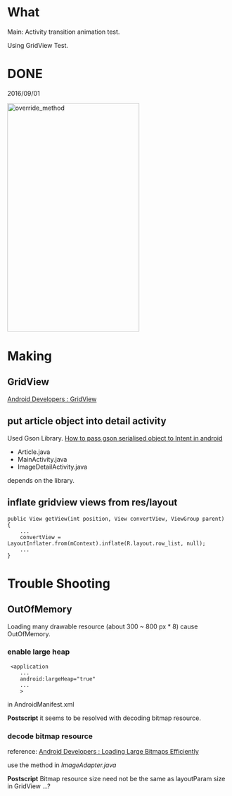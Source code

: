 # What
Main: Activity transition animation test.

Using GridView Test.

# DONE
2016/09/01

<img width="300" height="519" alt="override_method" src="./demos/activity_transition_test_alpha.gif">

# Making

## GridView
[Android Developers : GridView](https://developer.android.com/guide/topics/ui/layout/gridview.html)

## put article object into detail activity
Used Gson Library.
[How to pass gson serialised object to Intent in android](http://stackoverflow.com/questions/21761438/how-to-pass-gson-serialised-object-to-intent-in-android)

- Article.java
- MainActivity.java
- ImageDetailActivity.java 

depends on the library.

## inflate gridview views from res/layout

```
public View getView(int position, View convertView, ViewGroup parent) {
    ...
    convertView = LayoutInflater.from(mContext).inflate(R.layout.row_list, null);
    ...
}
```
# Trouble Shooting

## OutOfMemory
Loading many drawable resource (about 300 ~ 800 px * 8) cause OutOfMemory.

### enable large heap

```
 <application
    ...
    android:largeHeap="true"
    ...
    >
```

in AndroidManifest.xml

**Postscript**
it seems to be resolved with decoding bitmap resource. 

### decode bitmap resource

reference: [Android Developers : Loading Large Bitmaps Efficiently](https://developer.android.com/training/displaying-bitmaps/load-bitmap.html)

use the method in *ImageAdapter.java* 

**Postscript**
Bitmap resource size need not be the same as layoutParam size in GridView ...? 




